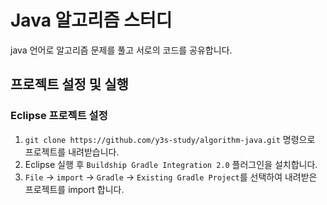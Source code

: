 # Java 알고리즘 스터디
java 언어로 알고리즘 문제를 풀고 서로의 코드를 공유합니다.

## 프로젝트 설정 및 실행
### Eclipse 프로젝트 설정
1. `git clone https://github.com/y3s-study/algorithm-java.git` 명령으로 프로젝트를 내려받습니다.
1. Eclipse 실행 후 `Buildship Gradle Integration 2.0` 플러그인을 설치합니다. 
2. `File` -> `import` -> `Gradle` -> `Existing Gradle Project`를 선택하여 내려받은 프로젝트를 import 합니다.